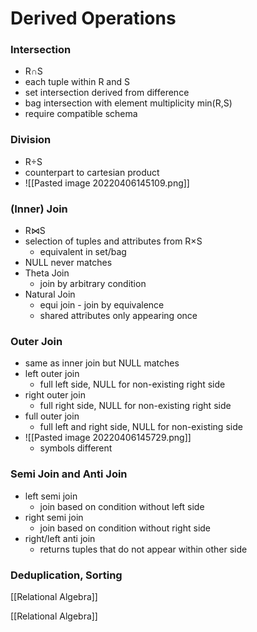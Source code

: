 # Derived Operations
### Intersection
+ R∩S
+ each tuple within R and S
+ set intersection derived from difference
+ bag intersection with element multiplicity min(R,S)
+ require compatible schema

### Division
+ R÷S
+ counterpart to cartesian product
+ ![[Pasted image 20220406145109.png]]

### (Inner) Join
+ R⋈S
+ selection of tuples and attributes from R×S
	+ equivalent in set/bag
+ NULL never matches
+ Theta Join
	+ join by arbitrary condition
+ Natural Join
	+ equi join - join by equivalence
	+ shared attributes only appearing once

### Outer Join
+ same as inner join but NULL matches
+ left outer join
	+ full left side, NULL for non-existing right side
+ right outer join
	+ full right side, NULL for non-existing right side
+ full outer join
	+ full left and right side, NULL for non-existing side
+ ![[Pasted image 20220406145729.png]]
	+ symbols different

### Semi Join and Anti Join
+ left semi join
	+ join based on condition without left side
+ right semi join
	+ join based on condition without right  side
+ right/left anti join
	+ returns tuples that do not appear within other side

### Deduplication, Sorting

[[Relational Algebra]]














[[Relational Algebra]]